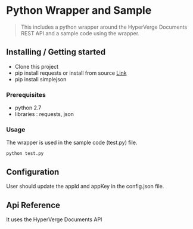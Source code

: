 # Python Wrapper and Sample
> This includes a python wrapper around the HyperVerge Documents REST API and a sample code using the wrapper.


## Installing / Getting started

- Clone this project 
- pip install requests or install from source [Link](http://docs.python-requests.org/en/master/user/install/)
-  pip install simplejson



### Prerequisites

- python 2.7
- libraries : requests, json

### Usage

The wrapper is used in the sample code (test.py) file.

	python test.py

## Configuration

User should update the appId and appKey in the config.json file.

## Api Reference
It uses the HyperVerge Documents API


